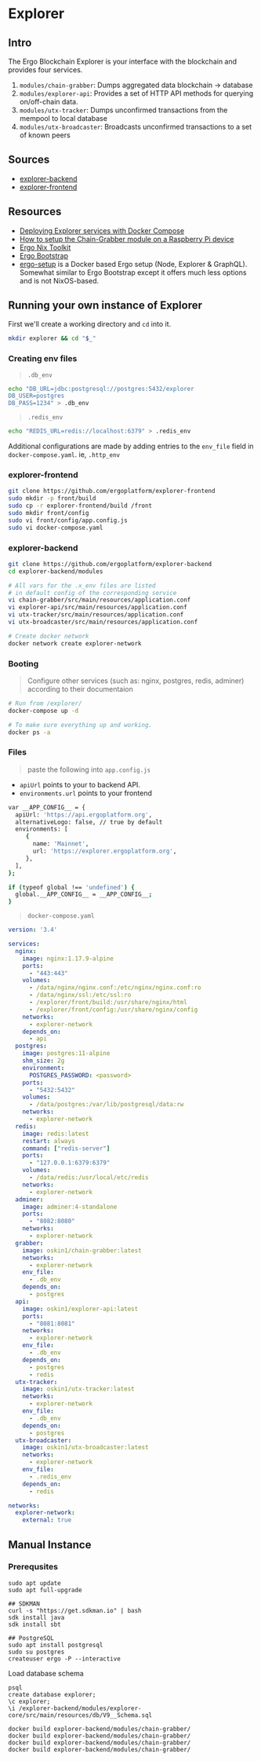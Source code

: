 # Explorer

## Intro

The Ergo Blockchain Explorer is your interface with the blockchain and provides four services.

1. `modules/chain-grabber`: Dumps aggregated data blockchain -> database
2. `modules/explorer-api`: Provides a set of HTTP API methods for querying on/off-chain data.
3. `modules/utx-tracker`: Dumps unconfirmed transactions from the mempool to local database
4. `modules/utx-broadcaster`: Broadcasts unconfirmed transactions to a set of known peers

## Sources

- [explorer-backend](https://github.com/ergoplatform/explorer-backend)
- [explorer-frontend](https://github.com/ergoplatform/explorer-frontend)

## Resources

- [Deploying Explorer services with Docker Compose](https://github.com/ergoplatform/explorer-backend/wiki/Deploying-explorer-services-with-docker-compose)
- [How to setup the Chain-Grabber module on a Raspberry Pi device](rpi-blockchain-explorer.md)
- [Ergo Nix Toolkit](https://github.com/ergoplatform/ergo-nix)
- [Ergo Bootstrap](https://github.com/ergoplatform/ergo-bootstrap)
- [ergo-setup](https://github.com/abchrisxyz/ergo-setup) is a Docker based Ergo setup (Node, Explorer & GraphQL). Somewhat similar to Ergo Bootstrap except it offers much less options and is not NixOS-based.

## Running your own instance of Explorer

First we'll create a working directory and `cd` into it.

```bash
mkdir explorer && cd "$_"
```

### Creating env files

> `.db_env`

```bash
echo "DB_URL=jdbc:postgresql://postgres:5432/explorer
DB_USER=postgres
DB_PASS=1234" > .db_env
```

> `.redis_env`

```bash
echo "REDIS_URL=redis://localhost:6379" > .redis_env
```

Additional configurations are made by adding entries to the `env_file` field in `docker-compose.yaml`. ie, `.http_env`

### explorer-frontend

```bash
git clone https://github.com/ergoplatform/explorer-frontend
sudo mkdir -p front/build
sudo cp -r explorer-frontend/build /front
sudo mkdir front/config
sudo vi front/config/app.config.js
sudo vi docker-compose.yaml
```

### explorer-backend

```bash
git clone https://github.com/ergoplatform/explorer-backend
cd explorer-backend/modules

# All vars for the .x_env files are listed
# in default config of the corresponding service
vi chain-grabber/src/main/resources/application.conf
vi explorer-api/src/main/resources/application.conf
vi utx-tracker/src/main/resources/application.conf
vi utx-broadcaster/src/main/resources/application.conf

# Create docker network 
docker network create explorer-network
```

### Booting

> Configure other services (such as: nginx, postgres, redis, adminer) according to their documentaion

```bash
# Run from /explorer/
docker-compose up -d

# To make sure everything up and working.
docker ps -a
```

### Files
>
> paste the following into `app.config.js`

- `apiUrl` points to your to backend API.
- `environments.url` points to your frontend

```bash
var __APP_CONFIG__ = {
  apiUrl: 'https://api.ergoplatform.org',
  alternativeLogo: false, // true by default
  environments: [
     {
       name: 'Mainnet',
       url: 'https://explorer.ergoplatform.org',
     },
  ],
};

if (typeof global !== 'undefined') {
  global.__APP_CONFIG__ = __APP_CONFIG__;
}
```

> `docker-compose.yaml`

```yaml
version: '3.4'

services:
  nginx:
    image: nginx:1.17.9-alpine
    ports:
      - "443:443"
    volumes:
      - /data/nginx/nginx.conf:/etc/nginx/nginx.conf:ro
      - /data/nginx/ssl:/etc/ssl:ro
      - /explorer/front/build:/usr/share/nginx/html
      - /explorer/front/config:/usr/share/nginx/config
    networks:
      - explorer-network
    depends_on:
      - api
  postgres:
    image: postgres:11-alpine
    shm_size: 2g
    environment:
      POSTGRES_PASSWORD: <password>
    ports:
      - "5432:5432"
    volumes:
      - /data/postgres:/var/lib/postgresql/data:rw
    networks:
      - explorer-network
  redis:
    image: redis:latest
    restart: always
    command: ["redis-server"]
    ports:
      - "127.0.0.1:6379:6379"
    volumes:
      - /data/redis:/usr/local/etc/redis
    networks:
      - explorer-network
  adminer:
    image: adminer:4-standalone
    ports:
      - "8082:8080"
    networks:
      - explorer-network
  grabber:
    image: oskin1/chain-grabber:latest
    networks:
      - explorer-network
    env_file:
      - .db_env
    depends_on:
      - postgres
  api:
    image: oskin1/explorer-api:latest
    ports:
      - "8081:8081"
    networks:
      - explorer-network
    env_file:
      - .db_env
    depends_on:
      - postgres
      - redis
  utx-tracker:
    image: oskin1/utx-tracker:latest
    networks:
      - explorer-network
    env_file:
      - .db_env
    depends_on:
      - postgres
  utx-broadcaster:
    image: oskin1/utx-broadcaster:latest
    networks:
      - explorer-network
    env_file:
      - .redis_env
    depends_on:
      - redis

networks:
  explorer-network:
    external: true
```

## Manual Instance

### Prerequsites

```
sudo apt update
sudo apt full-upgrade

## SDKMAN
curl -s "https://get.sdkman.io" | bash
sdk install java
sdk install sbt

## PostgreSQL
sudo apt install postgresql
sudo su postgres
createuser ergo -P --interactive
```

Load database schema

```
psql
create database explorer;
\c explorer;
\i /explorer-backend/modules/explorer-core/src/main/resources/db/V9__Schema.sql
```

```
docker build explorer-backend/modules/chain-grabber/
docker build explorer-backend/modules/chain-grabber/
docker build explorer-backend/modules/chain-grabber/
docker build explorer-backend/modules/chain-grabber/
```
